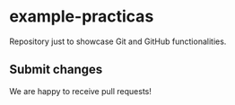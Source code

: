 # example-practicas
Repository just to showcase Git and GitHub functionalities.

## Submit changes
We are happy to receive pull requests!